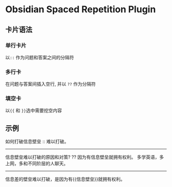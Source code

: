 # Obsidian Spaced Repetition Plugin
## 卡片语法
### 单行卡片
以`::` 作为问题和答案之间的分隔符
### 多行卡
在问题与答案间插入空行, 并以 `??` 作为分隔符
### 填空卡
以`{{` 和 `}}`选中需要挖空内容
## 示例

如何打破信息壁垒 :: 难以打破。

---
信息壁垒难以打破的原因和对策? 
??
因为有信息壁垒就拥有权利。
多学英语，多上网，多和不同阶层的人聊天。

---
信息差的壁垒难以打破，是因为有{{信息壁垒}}就拥有权利。 
